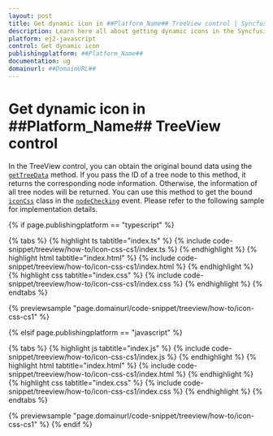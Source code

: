 ```yaml
---
layout: post
title: Get dynamic icon in ##Platform_Name## TreeView control | Syncfusion
description: Learn here all about getting dynamic icons in the Syncfusion ##Platform_Name## TreeView control of Syncfusion Essential JS 2 and more.
platform: ej2-javascript
control: Get dynamic icon
publishingplatform: ##Platform_Name##
documentation: ug
domainurl: ##DomainURL##
---
```


# Get dynamic icon in ##Platform_Name## TreeView control

In the TreeView control, you can obtain the original bound data using the [`getTreeData`](../../api/treeview#gettreedata)  method. If you pass the ID of a tree node to this method, it returns the corresponding node information. Otherwise, the information of all tree nodes will be returned. You can use this method to get the bound [`iconCss`](../../api/treeview/fieldsSettingsModel/#iconcss)  class in the [`nodeChecking`](../../api/treeview#nodechecking)  event. Please refer to the following sample for implementation details.

{% if page.publishingplatform == "typescript" %}

 {% tabs %}
{% highlight ts tabtitle="index.ts" %}
{% include code-snippet/treeview/how-to/icon-css-cs1/index.ts %}
{% endhighlight %}
{% highlight html tabtitle="index.html" %}
{% include code-snippet/treeview/how-to/icon-css-cs1/index.html %}
{% endhighlight %}
{% highlight css tabtitle="index.css" %}
{% include code-snippet/treeview/how-to/icon-css-cs1/index.css %}
{% endhighlight %}
{% endtabs %}
        
{% previewsample "page.domainurl/code-snippet/treeview/how-to/icon-css-cs1" %}

{% elsif page.publishingplatform == "javascript" %}

{% tabs %}
{% highlight js tabtitle="index.js" %}
{% include code-snippet/treeview/how-to/icon-css-cs1/index.js %}
{% endhighlight %}
{% highlight html tabtitle="index.html" %}
{% include code-snippet/treeview/how-to/icon-css-cs1/index.html %}
{% endhighlight %}
{% highlight css tabtitle="index.css" %}
{% include code-snippet/treeview/how-to/icon-css-cs1/index.css %}
{% endhighlight %}
{% endtabs %}

{% previewsample "page.domainurl/code-snippet/treeview/how-to/icon-css-cs1" %}
{% endif %}